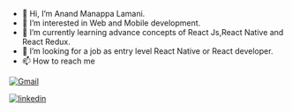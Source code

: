- 👋 Hi, I’m Anand Manappa Lamani.
- 👀 I’m interested in Web and Mobile development.
- 🌱 I’m currently learning advance concepts of React Js,React Native and React Redux.
- 💞️ I’m looking for a job as entry level React Native or React developer.
- 📫 How to reach me

[![Gmail](https://img.shields.io/badge/Gmail-D14836?style=for-the-badge&logo=gmail&logoColor=white)](mailto:anandlamanird19@gmail.com?subject=Hi "Hi!")

[![linkedin](https://img.shields.io/badge/linkedin-0A66C2?style=for-the-badge&logo=linkedin&logoColor=white)](https://www.linkedin.com/in/anand-lamani-144506194 "Welcome")

<!---
nukeduke19/nukeduke19 is a ✨ special ✨ repository because its `README.md` (this file) appears on your GitHub profile.
You can click the Preview link to take a look at your changes.
--->
